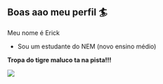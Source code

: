 ## Boas aao meu perfil  🏄

Meu nome é Erick

- Sou um estudante do NEM (novo ensino médio)

**Tropa do tigre maluco ta na pista!!!**





  ![](https://media1.tenor.com/m/2sSGVEH5gmwAAAAC/tigrinho-fortune-tiger.gif)
